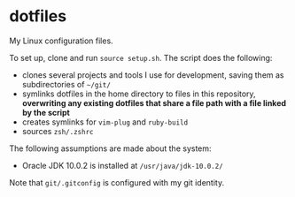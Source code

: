 # dotfiles
My Linux configuration files.

To set up, clone and run `source setup.sh`. The script does the following:
- clones several projects and tools I use for development, saving them as
  subdirectories of `~/git/`
- symlinks dotfiles in the home directory to files in this repository,
  __overwriting any existing dotfiles that share a file path with a file linked
  by the script__
- creates symlinks for `vim-plug` and `ruby-build`
- sources `zsh/.zshrc`

The following assumptions are made about the system:
- Oracle JDK 10.0.2 is installed at `/usr/java/jdk-10.0.2/`

Note that `git/.gitconfig` is configured with my git identity.
